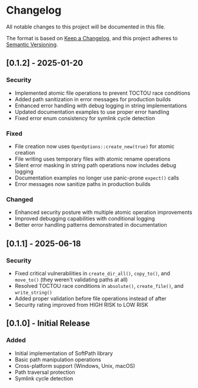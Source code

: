 # Changelog

All notable changes to this project will be documented in this file.

The format is based on [Keep a Changelog](https://keepachangelog.com/en/1.0.0/),
and this project adheres to [Semantic Versioning](https://semver.org/spec/v2.0.0.html).

## [0.1.2] - 2025-01-20

### Security
- Implemented atomic file operations to prevent TOCTOU race conditions
- Added path sanitization in error messages for production builds
- Enhanced error handling with debug logging in string implementations
- Updated documentation examples to use proper error handling
- Fixed error enum consistency for symlink cycle detection

### Fixed
- File creation now uses `OpenOptions::create_new(true)` for atomic creation
- File writing uses temporary files with atomic rename operations
- Silent error masking in string path operations now includes debug logging
- Documentation examples no longer use panic-prone `expect()` calls
- Error messages now sanitize paths in production builds

### Changed
- Enhanced security posture with multiple atomic operation improvements
- Improved debugging capabilities with conditional logging
- Better error handling patterns demonstrated in documentation

## [0.1.1] - 2025-06-18

### Security
- Fixed critical vulnerabilities in `create_dir_all()`, `copy_to()`, and `move_to()` (they weren't validating paths at all)
- Resolved TOCTOU race conditions in `absolute()`, `create_file()`, and `write_string()`
- Added proper validation before file operations instead of after
- Security rating improved from HIGH RISK to LOW RISK

## [0.1.0] - Initial Release

### Added
- Initial implementation of SoftPath library
- Basic path manipulation operations
- Cross-platform support (Windows, Unix, macOS)
- Path traversal protection
- Symlink cycle detection